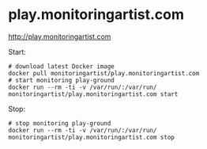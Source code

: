 # play.monitoringartist.com

http://play.monitoringartist.com

Start:
```
# download latest Docker image
docker pull monitoringartist/play.monitoringartist.com
# start monitoring play-ground
docker run --rm -ti -v /var/run/:/var/run/ monitoringartist/play.monitoringartist.com start
```

Stop:
```
# stop monitoring play-ground
docker run --rm -ti -v /var/run/:/var/run/ monitoringartist/play.monitoringartist.com stop
```
